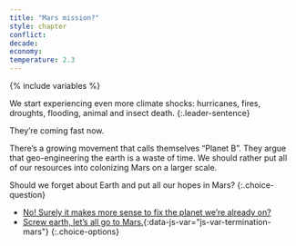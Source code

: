 ```yaml
---
title: "Mars mission?"
style: chapter
conflict: 
decade: 
economy: 
temperature: 2.3
---
```


{% include variables %}


We start experiencing even more climate shocks: hurricanes, fires, droughts, flooding, animal and insect death. 
{:.leader-sentence}

They’re coming fast now.

There’s a growing movement that calls themselves “Planet B”. They argue that geo-engineering the earth is a waste of time. We should rather put all of our resources into colonizing Mars on a larger scale.

Should we forget about Earth and put all our hopes in Mars?
{:.choice-question}

- [No! Surely it makes more sense to fix the planet we’re already on?](chapter_earth-terraforming.html)
- [Screw earth, let’s all go to Mars.](chapter_termination-shock.html){:data-js-var="js-var-termination-mars"}
{:.choice-options}
